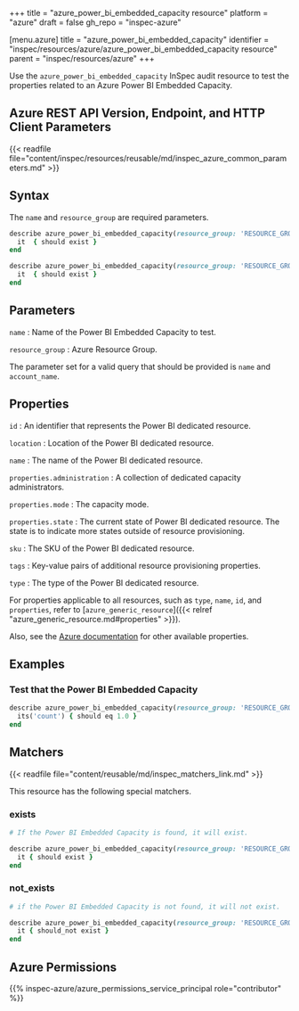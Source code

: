 +++
title = "azure_power_bi_embedded_capacity resource"
platform = "azure"
draft = false
gh_repo = "inspec-azure"

[menu.azure]
title = "azure_power_bi_embedded_capacity"
identifier = "inspec/resources/azure/azure_power_bi_embedded_capacity resource"
parent = "inspec/resources/azure"
+++

Use the `azure_power_bi_embedded_capacity` InSpec audit resource to test the properties related to an Azure Power BI Embedded Capacity.

## Azure REST API Version, Endpoint, and HTTP Client Parameters

{{< readfile file="content/inspec/resources/reusable/md/inspec_azure_common_parameters.md" >}}

## Syntax

The `name` and `resource_group` are required parameters.

```ruby
describe azure_power_bi_embedded_capacity(resource_group: 'RESOURCE_GROUP', name: 'POWER_BI_EMBEDDED') do
  it  { should exist }
end
```

```ruby
describe azure_power_bi_embedded_capacity(resource_group: 'RESOURCE_GROUP', name: 'POWER_BI_EMBEDDED')  do
  it  { should exist }
end
```

## Parameters

`name`
: Name of the Power BI Embedded Capacity to test.

`resource_group`
: Azure Resource Group.

The parameter set for a valid query that should be provided is `name` and `account_name`.

## Properties

`id`
: An identifier that represents the Power BI dedicated resource.

`location`
: Location of the Power BI dedicated resource.

`name`
: The name of the Power BI dedicated resource.

`properties.administration`
: A collection of dedicated capacity administrators.

`properties.mode`
: The capacity mode.

`properties.state`
: The current state of Power BI dedicated resource. The state is to indicate more states outside of resource provisioning.

`sku`
: The SKU of the Power BI dedicated resource.

`tags`
: Key-value pairs of additional resource provisioning properties.

`type`
: The type of the Power BI dedicated resource.

For properties applicable to all resources, such as `type`, `name`, `id`, and `properties`, refer to [`azure_generic_resource`]({{< relref "azure_generic_resource.md#properties" >}}).

Also, see the [Azure documentation](https://docs.microsoft.com/en-us/rest/api/power-bi-embedded/capacities/get-details) for other available properties.

## Examples

### Test that the Power BI Embedded Capacity

```ruby
describe azure_power_bi_embedded_capacity(resource_group: 'RESOURCE_GROUP', name: 'POWER_BI_EMBEDDED')  do
  its('count') { should eq 1.0 }
end
```

## Matchers

{{< readfile file="content/reusable/md/inspec_matchers_link.md" >}}

This resource has the following special matchers.

### exists

```ruby
# If the Power BI Embedded Capacity is found, it will exist.

describe azure_power_bi_embedded_capacity(resource_group: 'RESOURCE_GROUP', name: 'POWER_BI_EMBEDDED')  do
  it { should exist }
end
```

### not_exists

```ruby
# if the Power BI Embedded Capacity is not found, it will not exist.

describe azure_power_bi_embedded_capacity(resource_group: 'RESOURCE_GROUP', name: 'POWER_BI_EMBEDDED')  do
  it { should_not exist }
end
```

## Azure Permissions

{{% inspec-azure/azure_permissions_service_principal role="contributor" %}}

